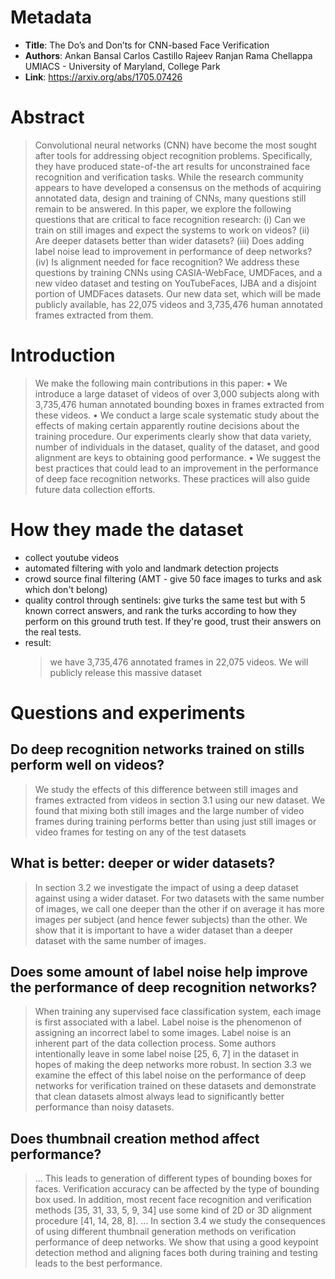 # Metadata
* **Title**: The Do’s and Don’ts for CNN-based Face Verification
* **Authors**: Ankan Bansal Carlos Castillo Rajeev Ranjan Rama Chellappa
UMIACS - 
University of Maryland, College Park
* **Link**: https://arxiv.org/abs/1705.07426

# Abstract
>Convolutional neural networks (CNN) have become the most sought after tools for addressing object recognition problems. Specifically, they have produced state-of-the art results for unconstrained face recognition and verification tasks. While the research community appears to have developed a consensus on the methods of acquiring annotated data, design and training of CNNs, many questions still remain to be answered. In this paper, we explore the following questions that are critical to face recognition research: (i) Can we train on still images and expect the systems to work on videos? (ii) Are deeper datasets better than wider datasets? (iii) Does adding label noise lead to improvement in performance of deep networks? (iv) Is alignment needed for face recognition? We address these questions by training CNNs using CASIA-WebFace, UMDFaces, and a new video dataset and testing on YouTubeFaces, IJBA and a disjoint portion of UMDFaces datasets. Our new data set, which will be made publicly available, has 22,075 videos and 3,735,476 human annotated frames extracted from them.

# Introduction
>We make the following main contributions in this paper:
• We introduce a large dataset of videos of over
3,000 subjects along with 3,735,476 human annotated
bounding boxes in frames extracted from these videos.
• We conduct a large scale systematic study about the
effects of making certain apparently routine decisions
about the training procedure. Our experiments clearly
show that data variety, number of individuals in the
dataset, quality of the dataset, and good alignment are
keys to obtaining good performance.
• We suggest the best practices that could lead to an improvement
in the performance of deep face recognition
networks. These practices will also guide future data
collection efforts.

# How they made the dataset
- collect youtube videos
- automated filtering with yolo and landmark detection projects
- crowd source final filtering (AMT - give 50 face images to turks and ask which don't belong)
- quality control through sentinels: give turks the same test but with 5 known correct answers, 
and rank the turks according to how they perform on this ground truth test. 
If they're good, trust their answers on the real tests.
- result: 
    > we have 3,735,476 annotated frames in 22,075 videos. We will
    publicly release this massive dataset

# Questions and experiments
## Do deep recognition networks trained on stills perform well on videos?
> We study the effects of this difference between
still images and frames extracted from videos in section
3.1 using our new dataset. We found that mixing both
still images and the large number of video frames during
training performs better than using just still images or video
frames for testing on any of the test datasets

## What is better: deeper or wider datasets?
>In section 3.2 we investigate the impact of using a deep
dataset against using a wider dataset. For two datasets with
the same number of images, we call one deeper than the
other if on average it has more images per subject (and
hence fewer subjects) than the other. We show that it is
important to have a wider dataset than a deeper dataset with
the same number of images.

## Does some amount of label noise help improve the performance of deep recognition networks?
>When training any supervised face classification system,
each image is first associated with a label. Label noise is the
phenomenon of assigning an incorrect label to some images.
Label noise is an inherent part of the data collection process.
Some authors intentionally leave in some label noise [25, 6,
7] in the dataset in hopes of making the deep networks more
robust. In section 3.3 we examine the effect of this label
noise on the performance of deep networks for verification
trained on these datasets and demonstrate that clean datasets
almost always lead to significantly better performance than
noisy datasets.

## Does thumbnail creation method affect performance?
>... This leads to generation of different types
of bounding boxes for faces. Verification accuracy can
be affected by the type of bounding box used. In addition,
most recent face recognition and verification methods
[35, 31, 33, 5, 9, 34] use some kind of 2D or 3D alignment
procedure [41, 14, 28, 8]. ... In section 3.4 we study the consequences
of using different thumbnail generation methods
on verification performance of deep networks. We show
that using a good keypoint detection method and aligning
faces both during training and testing leads to the best performance.

